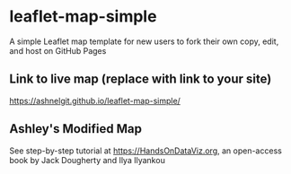# leaflet-map-simple
A simple Leaflet map template for new users to fork their own copy, edit, and host on GitHub Pages

## Link to live map (replace with link to your site)
https://ashnelgit.github.io/leaflet-map-simple/

## Ashley's Modified Map
See step-by-step tutorial at https://HandsOnDataViz.org, an open-access book by Jack Dougherty and Ilya Ilyankou
